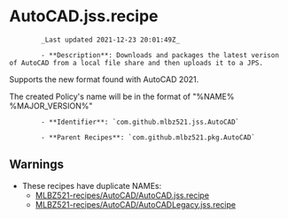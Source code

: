 # AutoCAD.jss.recipe

            _Last updated 2021-12-23 20:01:49Z_

            - **Description**: Downloads and packages the latest verison of AutoCAD from a local file share and then uploads it to a JPS.

Supports the new format found with AutoCAD 2021.

The created Policy's name will be in the format of "%NAME% %MAJOR_VERSION%"

            - **Identifier**: `com.github.mlbz521.jss.AutoCAD`

            - **Parent Recipes**: `com.github.mlbz521.pkg.AutoCAD`


## Warnings

- These recipes have duplicate NAMEs:
    - [MLBZ521-recipes/AutoCAD/AutoCAD.jss.recipe](/autopkg-dupe-tracker/MLBZ521-recipes/AutoCAD/AutoCAD.jss.recipe)
    - [MLBZ521-recipes/AutoCAD/AutoCADLegacy.jss.recipe](/autopkg-dupe-tracker/MLBZ521-recipes/AutoCAD/AutoCADLegacy.jss.recipe)